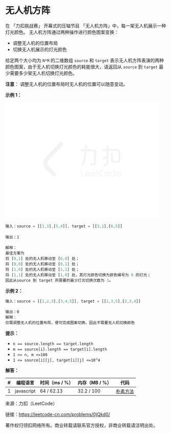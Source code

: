 # 无人机方阵

在 「力扣挑战赛」 开幕式的压轴节目 「无人机方阵」中，每一架无人机展示一种灯光颜色。 无人机方阵通过两种操作进行颜色图案变换：

- 调整无人机的位置布局
- 切换无人机展示的灯光颜色

给定两个大小均为 `N*M` 的二维数组 `source` 和 `target` 表示无人机方阵表演的两种颜色图案，由于无人机切换灯光颜色的耗能很大，请返回从 `source` 到 `target` 最少需要多少架无人机切换灯光颜色。

**注意**： 调整无人机的位置布局时无人机的位置可以随意变动。

**示例 1：**

![示例1](eg1.gif)

``` javascript
输入：source = [[1,3],[5,4]], target = [[3,1],[6,5]]

输出：1

解释：
最佳方案为
将 [0,1] 处的无人机移动至 [0,0] 处；
将 [0,0] 处的无人机移动至 [0,1] 处；
将 [1,0] 处的无人机移动至 [1,1] 处；
将 [1,1] 处的无人机移动至 [1,0] 处，其灯光颜色切换为颜色编号为 6 的灯光；
因此从source 到 target 所需要的最少灯光切换次数为 1。
```

**示例 2：**

``` javascript
输入：source = [[1,2,3],[3,4,5]], target = [[1,3,5],[2,3,4]]

输出：0
解释：
仅需调整无人机的位置布局，便可完成图案切换。因此不需要无人机切换颜色
```

**提示：**

- `n == source.length == target.length`
- `m == source[i].length == target[i].length`
- `1 <= n, m <=100`
- `1 <= source[i][j], target[i][j] <=10^4`

**解答：**

**#**|**编程语言**|**时间（ms / %）**|**内存（MB / %）**|**代码**
--|--|--|--|--
1|javascript|64 / 62.13|32.2 / 100|[朴素方法](./javascript/ac_v1.js)

来源：力扣（LeetCode）

链接：https://leetcode-cn.com/problems/0jQkd0/

著作权归领扣网络所有。商业转载请联系官方授权，非商业转载请注明出处。
